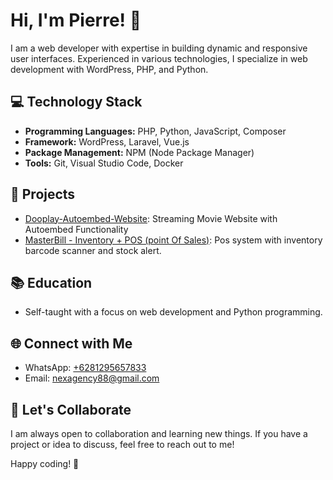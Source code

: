 # Hi, I'm Pierre! 👋

I am a web developer with expertise in building dynamic and responsive user interfaces. Experienced in various technologies, I specialize in web development with WordPress, PHP, and Python.

## 💻 Technology Stack
- **Programming Languages:** PHP, Python, JavaScript, Composer
- **Framework:** WordPress, Laravel, Vue.js
- **Package Management:** NPM (Node Package Manager)
- **Tools:** Git, Visual Studio Code, Docker

## 🚀 Projects
- [Dooplay-Autoembed-Website](https://github.com/NexDesign-Agency/Dooplay-Autoembed-Website): Streaming Movie Website with Autoembed Functionality
- [MasterBill - Inventory + POS (point Of Sales)]([link-to-repo](https://github.com/NexDesign-Agency/MasterBill-Inventory-Pos)): Pos system with inventory barcode scanner and stock alert.


## 📚 Education
- Self-taught with a focus on web development and Python programming.

## 🌐 Connect with Me
- WhatsApp: [+6281295657833](tel:+6281295657833)
- Email: [nexagency88@gmail.com](mailto:nexagency88@gmail.com)

## 🤝 Let's Collaborate
I am always open to collaboration and learning new things. If you have a project or idea to discuss, feel free to reach out to me!

Happy coding! 🚀
